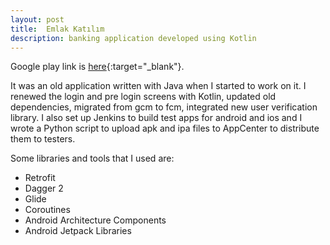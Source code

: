 ```yaml
---
layout: post
title: 	Emlak Katılım
description: banking application developed using Kotlin
---
```


Google play link is [here](https://play.google.com/store/apps/details?id=com.emlakbank.mobil){:target="_blank"}.

It was an old application written with Java when I started to work on it. I renewed the login and pre login screens with Kotlin, updated old dependencies, migrated from gcm to fcm, integrated new user verification library. I also set up Jenkins to build test apps for android and ios and I wrote a Python script to upload apk and ipa files to AppCenter to distribute them to testers.

Some libraries and tools that I used are:
  * Retrofit
  * Dagger 2
  * Glide
  * Coroutines
  * Android Architecture Components
  * Android Jetpack Libraries